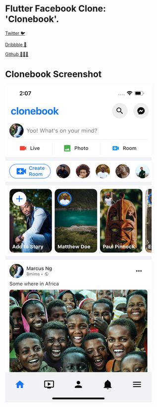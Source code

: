 # Flutter Facebook Clone: 'Clonebook'.

[Twitter 🐦](https://twitter.com/mallenkb)

[Dribbble 🎨](https://dribbble.com/mallenkb)

[Github 👨🏾‍💻](https://github.com/mallenkb)

# Clonebook Screenshot
 
![Clonebook](lib/screenshot/clonebook.png "Clonebook Screenshot")